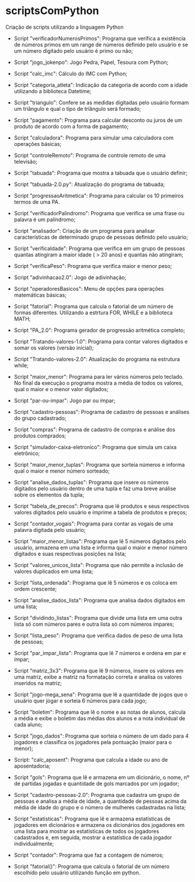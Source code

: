 # scriptsComPython
 Criação de scripts utilizando a linguagem Python
 
 - Script "verificadorNumerosPrimos": Programa que verifica a existência de números primos em um range de números definido pelo usuário e se um número digitado pelo usuário é primo ou não;
 
 - Script "jogo_jokenpo": Jogo Pedra, Papel, Tesoura com Python; 

 - Script "calc_imc": Cálculo do IMC com Python;

 - Script "categoria_atleta": Indicação da categoria de acordo com a idade utilizando a biblioteca Datetime;

 - Script "triangulo": Confere se as medidas digitadas pelo usuário formam um triângulo e qual o tipo de triângulo será formado;

 - Script "pagamento": Programa para calcular desconto ou juros de um produto de acordo com a forma de pagamento;

 - Script "calculadora": Programa para simular uma calculadora com operações básicas;

 - Script "controleRemoto": Programa de controle remoto de uma televisão;

 - Script "tabuada": Programa que mostra a tabuada que o usuário definir;

 - Script "tabuada-2.0.py": Atualização do programa de tabuada;

 - Script "progressaoAritmetica": Programa para calcular os 10 primeiros termos de uma PA.

 - Script "verificadorPalindromo": Programa que verifica se uma frase ou palavra é um palíndromo;

 - Script "analisador": Criação de um programa para analisar características de determinado grupo de pessoas definido pelo usuário;
 
 - Script "verificaIdade": Programa que verifica em um grupo de pessoas quantas atingiram a maior idade ( > 20 anos) e quantas não atingiram;
 
 - Script "verificaPeso": Programa que verifica maior e menor peso;
 
 - Script "adivinhacao2.0": Jogo de adivinhação;

 - Script "operadoresBasicos": Menu de opções para operações matemáticas básicas;

 - Script "fatorial": Programa que calcula o fatorial de um número de formas diferentes. Utilizando a estrtura FOR, WHILE e a biblioteca MATH;

 - Script "PA_2.0": Programa gerador de progressão aritmética completo;

 - Script "Tratando-valores-1.0": Programa para contar valores digitados e somar os valores (versão inicial);

 - Script "Tratando-valores-2.0": Atualização do programa na estrutura while;

 - Script "maior_menor": Programa para ler vários números pelo teclado. No final da execução o programa mostra a média de todos os valores, qual o maior e o menor valor digitados;

 - Script "par-ou-impar": Jogo par ou ímpar;
 
 - Script "cadastro-pessoas": Programa de cadastro de pessoas e análises do grupo cadastrado;
 
 - Script "compras": Programa de cadastro de compras e análise dos produtos comprados;

 - Script "simulador-caixa-eletronico": Programa que simula um caixa eletrônico;

 - Script "maior_menor_tuplas": Programa que sorteia números e informa qual o maior e menor número sorteado;

 - Script "analise_dados_tuplas": Programa que insere os números digitados pelo usuário dentro de uma tupla e faz uma breve análise sobre os elementos da tupla;

 - Script "tabela_de_precos": Programa que lê produtos e seus respectivos valores digitados pelo usuário e imprime a tabela de produtos e preços;

 - Script "contador_vogais": Programa para contar as vogais de uma palavra digitada pelo usuário;

 - Script "maior_menor_listas": Programa que lê 5 números digitados pelo usuário, armazena em uma lista e informa qual o maior e menor número digitados e suas respectivas posições na lista;

 - Script "valores_unicos_lista": Programa que não permite a inclusão de valores duplicados em uma lista;

 - Script "lista_ordenada": Programa que lê 5 números e os coloca em ordem crescente;

 - Script "analise_dados_lista": Programa que analisa dados digitados em uma lista;

 - Script "dividindo_listas": Programa que divide uma lista em uma outra lista só com números pares e outra lista só com números ímpares;

 - Script "lista_peso": Programa que verifica dados de peso de uma lista de pessoas;

 - Script "par_impar_lista": Programa que lê 7 números e ordena em par e ímpar;

 - Script "matriz_3x3": Programa que lê 9 números, insere os valores em uma matriz, exibe a matriz na formatação correta e analisa os valores inseridos na matriz;

 - Script "jogo-mega_sena": Programa que lê a quantidade de jogos que o usuário quer jogar e sorteia 6 números para cada jogo;

 - Script "boletim": Programa que lê o nome e as notas de alunos, calcula a média e exibe o boletim das médias dos alunos e a nota individual de cada aluno;

 - Script "jogo_dados": Programa que sorteia o número de um dado para 4 jogadores e classifica os jogadores pela pontuação (maior para o menor);

 - Script: "calc_aposent": Programa que calcula a idade ou ano de aposentadoria;

 - Script "gols": Programa que lê e armazena em um dicionário, o nome, nº de partidas jogadas e quantidade de gols marcados por um jogador;

 - Script "cadastro-pessoas-2.0": Programa que cadastra um grupo de pessoas e analisa a média de idade, a quantidade de pessoas acima da média de idade do grupo e o número de mulheres cadastradas na lista;

 - Script "estatisticas": Programa que lê e armazena estatísticas de jogadores em dicionários e armazena os dicionários dos jogadores em uma lista para mostrar as estatísticas de todos os jogadores cadastrados e, em seguida, mostrar a estatística de cada jogador individualmente;

 - Script "contador": Programa que faz a contagem de números;

 - Script "fatorial()": Programa que calcula o fatorial de um número escolhido pelo usuário utilizando função em python.


